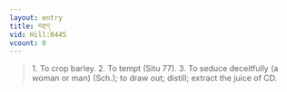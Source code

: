 ```yaml
---
layout: entry
title: བརྔད་
vid: Hill:0445
vcount: 0
---
```

> 1\. To crop barley\. 2\. To tempt (Situ 77)\. 3\. To seduce deceitfully (a woman or man) (Sch\.); to draw out; distill; extract the juice of CD\.


